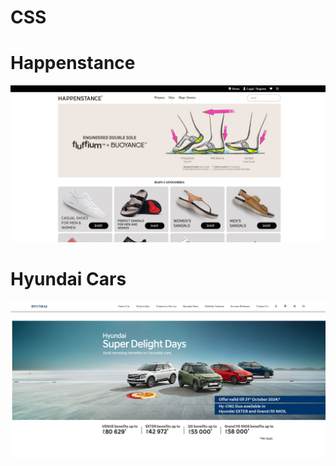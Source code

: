 # CSS

<h1> Happenstance </h1>

<img src="https://github.com/BRajendra10/CSS/blob/1978ef66ba646fc285835cd4b06ab9bdd6ce7e1d/Happenstance.png">

<h1> Hyundai Cars </h1>

<img src="https://github.com/BRajendra10/CSS/blob/4268e594c26067d6d0f904730b1742236540629a/Hyundai%20Cars.png">
